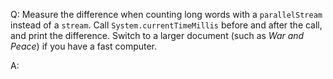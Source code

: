 Q: Measure the difference when counting long words with a `parallelStream` instead of a `stream`. Call `System.currentTimeMillis` before and after the call, and print the difference. Switch to a larger document (such as _War and Peace_) if you have a fast computer.

A: 
